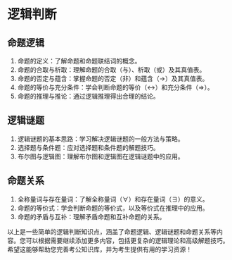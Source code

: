 ---
---

# 逻辑判断

## 命题逻辑

1. 命题的定义：了解命题和命题联结词的概念。
2. 命题的合取与析取：理解命题的合取（与）、析取（或）及其真值表。
3. 命题的否定与蕴含：掌握命题的否定（非）和蕴含（→）及其真值表。
4. 命题的等价与充分条件：学会判断命题的等价（↔）和充分条件（⇒）。
5. 命题的推理与推论：通过逻辑推理得出合理的结论。

## 逻辑谜题

1. 逻辑谜题的基本思路：学习解决逻辑谜题的一般方法与策略。
2. 选择题与条件题：应对选择题和条件题的解题技巧。
3. 布尔图与逻辑图：理解布尔图和逻辑图在逻辑谜题中的应用。

## 命题关系

1. 全称量词与存在量词：了解全称量词（∀）和存在量词（∃）的意义。
2. 命题的等价式：学会判断命题的等价式，以及等价式在推理中的应用。
3. 命题的矛盾与互补：理解矛盾命题和互补命题的关系。

以上是一些简单的逻辑判断知识点，涵盖了命题逻辑、逻辑谜题和命题关系等内容。您可以根据需要继续添加更多内容，包括更复杂的逻辑理论和高级解题技巧。希望这能够帮助您完善考公知识库，并为考生提供有用的学习资源！
